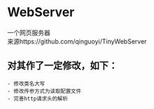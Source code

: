 # WebServer
 一个网页服务器<br>
 来源https://github.com/qinguoyi/TinyWebServer<br>
## 对其作了一定修改，如下：
    - 修改类名大写
    - 修改传参方式为读取配置文件
    - 完善http请求头的解析